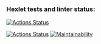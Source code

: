 ### Hexlet tests and linter status:
[![Actions Status](https://github.com/ustas201354/python-project-lvl1/workflows/lint/badge.svg)](https://github.com/ustas201354/python-project-lvl1/actions)

[![Actions Status](https://github.com/ustas201354/python-project-lvl1/workflows/hexlet-check/badge.svg)](https://github.com/ustas201354/python-project-lvl1/actions)
[![Maintainability](https://api.codeclimate.com/v1/badges/7424184b94250fe81014/maintainability)](https://codeclimate.com/github/ustas201354/python-project-lvl1/maintainability)
